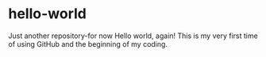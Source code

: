# hello-world
Just another repository-for now
Hello world, again!
This is my very first time of using GitHub and the beginning of my coding.
